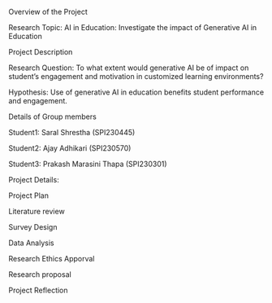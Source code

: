 Overview of the Project

Research Topic:  AI in Education: Investigate the impact of Generative AI in Education

Project Description

Research Question: To what extent would generative AI be of impact on student’s engagement and motivation in customized learning environments?


Hypothesis: Use of generative AI in education benefits student performance and engagement.


Details of Group members

Student1: Saral Shrestha (SPI230445)

Student2: Ajay Adhikari (SPI230570)

Student3: Prakash Marasini Thapa (SPI230301)



Project Details:

Project Plan

Literature review

Survey Design

Data Analysis

Research Ethics Apporval

Research proposal 

Project Reflection


